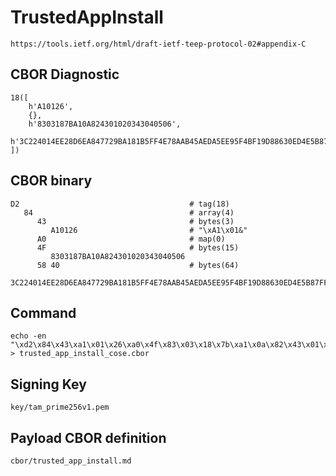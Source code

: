 <!--
 Copyright (c) 2020 SECOM CO., LTD. All Rights reserved.

 SPDX-License-Identifier: BSD-2-Clause
-->

# TrustedAppInstall
    https://tools.ietf.org/html/draft-ietf-teep-protocol-02#appendix-C

## CBOR Diagnostic
    18([
        h'A10126',
        {},
        h'8303187BA10A824301020343040506',
        h'3C224014EE28D6EA847729BA181B5FF4E78AAB45AEDA5EE95F4BF19D88630ED4E5B87FFDF7E94D9CA0714339438536B7C495F64807C505B0AB7A3A3F291740B0'
    ])

## CBOR binary
    D2                                      # tag(18)
       84                                   # array(4)
          43                                # bytes(3)
             A10126                         # "\xA1\x01&"
          A0                                # map(0)
          4F                                # bytes(15)
             8303187BA10A824301020343040506
          58 40                             # bytes(64)
             3C224014EE28D6EA847729BA181B5FF4E78AAB45AEDA5EE95F4BF19D88630ED4E5B87FFDF7E94D9CA0714339438536B7C495F64807C505B0AB7A3A3F291740B0

## Command
    echo -en "\xd2\x84\x43\xa1\x01\x26\xa0\x4f\x83\x03\x18\x7b\xa1\x0a\x82\x43\x01\x02\x03\x43\x04\x05\x06\x58\x40\x3c\x22\x40\x14\xee\x28\xd6\xea\x84\x77\x29\xba\x18\x1b\x5f\xf4\xe7\x8a\xab\x45\xae\xda\x5e\xe9\x5f\x4b\xf1\x9d\x88\x63\x0e\xd4\xe5\xb8\x7f\xfd\xf7\xe9\x4d\x9c\xa0\x71\x43\x39\x43\x85\x36\xb7\xc4\x95\xf6\x48\x07\xc5\x05\xb0\xab\x7a\x3a\x3f\x29\x17\x40\xb0" > trusted_app_install_cose.cbor

## Signing Key
    key/tam_prime256v1.pem

## Payload CBOR definition
    cbor/trusted_app_install.md
